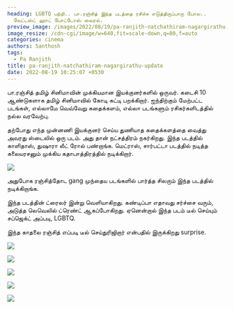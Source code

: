 ```yaml
---
heading: LGBTQ பற்றி.. பா.ரஞ்சித் இந்த படத்தை ரசிச்சு எடுத்திருப்பாரு போல..
  லேட்டஸ்ட் ஹாட் போட்டோஸ் வைரல்.
preview_image: /images/2022/08/19/pa-ranjith-natchathiram-nagargirathu-update.jpeg
image_resize: /cdn-cgi/image/w=640,fit=scale-down,q=80,f=auto
categories: cinema
authors: Santhosh
tags:
  - Pa Ranjith
title: pa-ranjith-natchathiram-nagargirathu-update
date: 2022-08-19 10:25:07 +0530
---
```

பா.ரஞ்சித் தமிழ் சினிமாவின் முக்கியமான இயக்குனர்களில் ஒருவர். கடைசி 10 ஆண்டுகளாக தமிழ் சினிமாவில் கோடி கட்டி பறக்கிறார். ஐந்திற்கும் மேற்பட்ட படங்கள், எல்லாமே வெவ்வேறு கதைக்களம், எல்லா படங்களும் ரசிகர்களிடத்தில் நல்ல வரவேற்பு.

தற்போது எந்த முன்னணி இயக்குனர் செய்ய துணியாத கதைக்களத்தை வைத்து அவரது ஸ்டைலில் ஒரு படம். அது தான் நட்சத்திரம் நகர்கிறது. இந்த படத்தில் காளிதாஸ், துஷாரா லீட் ரோல் பண்றாங்க. மெட்ராஸ், சார்பட்டா படத்தில் நடித்த கலையரசனும் முக்கிய கதாபாத்திரத்தில் நடிக்கிறார்.

![](/images/2022/08/19/natchathiram-nagargirathu-2.jpeg)

அதுபோக ரஞ்சித்தோட gang முந்தைய படங்களில் பார்த்த சிலரும் இந்த படத்தில் நடிக்கிறாங்க.

இந்த படத்தின் ட்ரைலர் இன்று வெளியாகிறது. கண்டிப்பா எதாவது சர்ச்சை வரும், அடுத்த லெவெலில் ட்ரெண்ட் ஆகப்போகிறது. ஏனென்றால் இந்த படம் டீல் செய்யும் சப்ஜெக்ட் அப்படி, LGBTQ.

இந்த காதலை ரஞ்சித் எப்படி டீல் செய்துரிஜிறார் என்பதில் இருக்கிறது surprise.

![](/images/2022/08/19/natchathiram-nagargirathu-4.jpeg)

![](/images/2022/08/19/natchathiram-nagargirathu-5.jpeg)

![](/images/2022/08/19/natchathiram-nagargirathu-6.jpeg)

![](/images/2022/08/19/natchathiram-nagargirathu-7.jpeg)

![](/images/2022/08/19/natchathiram-nagargirathu-8.jpeg)
